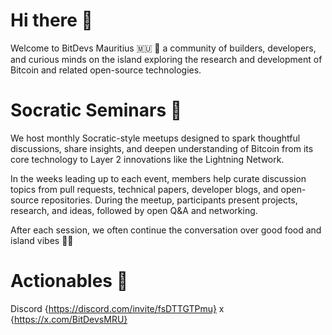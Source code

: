 # Hi there 👋
Welcome to BitDevs Mauritius 🇲🇺 🌴 a community of builders, developers, and curious minds on the island exploring the research and development of Bitcoin and related open-source technologies.

# Socratic Seminars 🧠
We host monthly Socratic-style meetups designed to spark thoughtful discussions, share insights, and deepen understanding of Bitcoin from its core technology to Layer 2 innovations like the Lightning Network.

In the weeks leading up to each event, members help curate discussion topics from pull requests, technical papers, developer blogs, and open-source repositories. During the meetup, participants present projects, research, and ideas, followed by open Q&A and networking.

After each session, we often continue the conversation over good food and island vibes 🌴💬

# Actionables 🚀
Discord {https://discord.com/invite/fsDTTGTPmu}
x {https://x.com/BitDevsMRU}

